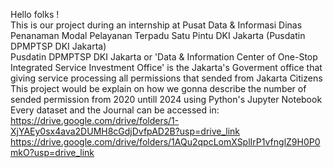 Hello folks ! <br />
This is our project during an internship at Pusat Data & Informasi Dinas Penanaman Modal Pelayanan Terpadu Satu Pintu DKI Jakarta (Pusdatin DPMPTSP DKI Jakarta) <br />
Pusdatin DPMPTSP DKI Jakarta or 'Data & Information Center of One-Stop Integrated Service Investment Office' is the Jakarta's Goverment office that giving service processing all permissions that sended from Jakarta Citizens <br />
This project would be explain on how we gonna describe the number of sended permission from 2020 untill 2024 using Python's Jupyter Notebook <br />
Every dataset and the Journal can be accessed in: <br />
https://drive.google.com/drive/folders/1-XjYAEy0sx4ava2DUMH8cGdjDvfpAD2B?usp=drive_link <br />
https://drive.google.com/drive/folders/1AQu2qpcLomXSplIrP1vfnglZ9H0P0mkO?usp=drive_link <br />
